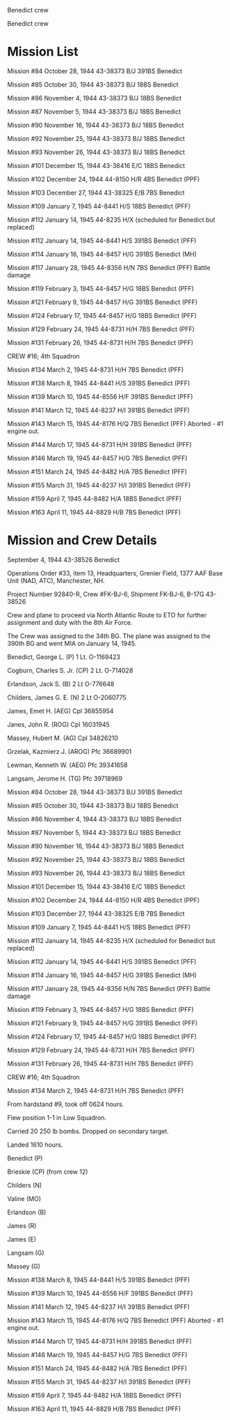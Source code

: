 





Benedict crew






 




Benedict crew

# Mission List

Mission #84 October 28, 1944 43-38373 B/J 391BS Benedict

Mission #85 October 30, 1944 43-38373 B/J 18BS Benedict

Mission #86 November 4, 1944 43-38373 B/J 18BS Benedict

Mission #87 November 5, 1944 43-38373 B/J 18BS Benedict

Mission #90 November 16, 1944 43-38373 B/J 18BS Benedict

Mission #92 November 25, 1944 43-38373 B/J 18BS Benedict

Mission #93 November 26, 1944 43-38373 B/J 18BS Benedict

Mission #101 December 15, 1944 43-38416 E/C 18BS Benedict

Mission #102 December 24, 1944 44-8150 H/R 4BS Benedict
(PPF)

Mission #103 December 27, 1944 43-38325 E/B 7BS Benedict

Mission #109 January 7, 1945 44-8441 H/S 18BS Benedict (PFF)

Mission #112 January 14, 1945 44-8235 H/X (scheduled for
Benedict but replaced)

Mission #112 January 14, 1945 44-8441 H/S 391BS Benedict
(PFF)

Mission #114 January 16, 1945 44-8457 H/G 391BS Benedict
(MH)

Mission #117 January 28, 1945 44-8356 H/N 7BS Benedict
(PFF)
Battle damage

Mission #119 February 3, 1945 44-8457 H/G 18BS Benedict
(PFF)

Mission #121 February 9, 1945 44-8457 H/G 391BS Benedict
(PFF)

Mission #124 February 17, 1945 44-8457 H/G 18BS Benedict
(PFF)

Mission #129 February 24, 1945 44-8731 H/H 7BS Benedict
(PFF)

Mission #131 February 26, 1945 44-8731 H/H 7BS Benedict
(PFF)

CREW #16; 4th Squadron

Mission #134 March 2, 1945 44-8731 H/H 7BS Benedict (PFF)

Mission #138 March 8, 1945 44-8441 H/S 391BS Benedict (PFF)

Mission #139 March 10, 1945 44-8556 H/F 391BS Benedict (PFF)

Mission #141 March 12, 1945 44-8237 H/I 391BS Benedict (PFF)

Mission #143 March 15, 1945 44-8176 H/Q 7BS Benedict
(PFF) Aborted \- #1 engine out.

Mission #144 March 17, 1945 44-8731 H/H 391BS Benedict (PFF)

Mission #146 March 19, 1945 44-8457 H/G 7BS Benedict (PFF)

Mission #151 March 24, 1945 44-8482 H/A 7BS Benedict (PFF)

Mission #155 March 31, 1945 44-8237 H/I 391BS Benedict (PFF)

Mission #159 April 7, 1945 44-8482 H/A 18BS Benedict (PFF)

Mission #163 April 11, 1945 44-8829 H/B 7BS Benedict (PFF)

# Mission and Crew Details


September 4, 1944 43-38526 Benedict

Operations Order #33, item 13, Headquarters, Grenier Field,
1377 AAF Base Unit (NAD, ATC), Manchester, NH.

Project Number 92840-R, Crew #FK-BJ-6, Shipment FK-BJ-6,
B-17G 43-38526

Crew and plane to proceed via North Atlantic Route to ETO
for further assignment and duty with the 8th Air Force.

The Crew was assigned to the 34th BG. The plane was assigned
to the 390th BG and went MIA on January 14, 1945\.

Benedict, George L.
(P) 1 Lt. O-1169423

Cogburn, Charles S. Jr.
(CP) 2 Lt. O-714028

Erlandson, Jack S. (B) 2
Lt O-776648

Childers, James G. E.
(N) 2 Lt O-2060775

James, Emet H. (AEG) Cpl 36855954

Janes, John R. (ROG) Cpl 16031945

Massey, Hubert M. (AG) Cpl 34826210

Grzelak, Kazmierz J. (AROG) Pfc 36689901

Lewman, Kenneth W. (AEG) Pfc 39341658

Langsam, Jerome H. (TG) Pfc 39718969

Mission #84 October 28, 1944 43-38373 B/J 391BS Benedict

Mission #85 October 30, 1944 43-38373 B/J 18BS Benedict

Mission #86 November 4, 1944 43-38373 B/J 18BS Benedict

Mission #87 November 5, 1944 43-38373 B/J 18BS Benedict

Mission #90 November 16, 1944 43-38373 B/J 18BS Benedict

Mission #92 November 25, 1944 43-38373 B/J 18BS Benedict

Mission #93 November 26, 1944 43-38373 B/J 18BS Benedict

Mission #101 December 15, 1944 43-38416 E/C 18BS Benedict

Mission #102 December 24, 1944 44-8150 H/R 4BS Benedict
(PPF)

Mission #103 December 27, 1944 43-38325 E/B 7BS Benedict

Mission #109 January 7, 1945 44-8441 H/S 18BS Benedict (PFF)

Mission #112 January 14, 1945 44-8235 H/X (scheduled for
Benedict but replaced)

Mission #112 January 14, 1945 44-8441 H/S 391BS Benedict (PFF)

Mission #114 January 16, 1945 44-8457 H/G 391BS Benedict
(MH)

Mission #117 January 28, 1945 44-8356 H/N 7BS Benedict
(PFF)
Battle damage

Mission #119 February 3, 1945 44-8457 H/G 18BS Benedict
(PFF)

Mission #121 February 9, 1945 44-8457 H/G 391BS Benedict
(PFF)

Mission #124 February 17, 1945 44-8457 H/G 18BS Benedict
(PFF)

Mission #129 February 24, 1945 44-8731 H/H 7BS Benedict
(PFF)

Mission #131 February 26, 1945 44-8731 H/H 7BS Benedict
(PFF)

CREW #16; 4th Squadron

Mission #134 March 2, 1945 44-8731 H/H 7BS Benedict (PFF)

From hardstand #9, took off 0624 hours.

Flew position 1-1 in Low Squadron.

Carried 20 250 lb bombs. Dropped on secondary target.

Landed 1610 hours.

Benedict (P)

Brieskie (CP) (from crew 12\)

Childers (N)

Valine (MO)

Erlandson (B)

James (R)

James (E)

Langsam (G)

Massey (G)

Mission #138 March 8, 1945 44-8441 H/S 391BS Benedict (PFF)

Mission #139 March 10, 1945 44-8556 H/F 391BS Benedict (PFF)

Mission #141 March 12, 1945 44-8237 H/I 391BS Benedict (PFF)

Mission #143 March 15, 1945 44-8176 H/Q 7BS Benedict
(PFF) Aborted \- #1 engine out.

Mission #144 March 17, 1945 44-8731 H/H 391BS Benedict (PFF)

Mission #146 March 19, 1945 44-8457 H/G 7BS Benedict (PFF)

Mission #151 March 24, 1945 44-8482 H/A 7BS Benedict (PFF)

Mission #155 March 31, 1945 44-8237 H/I 391BS Benedict (PFF)

Mission #159 April 7, 1945 44-8482 H/A 18BS Benedict (PFF)

Mission #163 April 11, 1945 44-8829 H/B 7BS Benedict (PFF)




